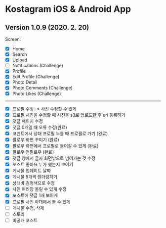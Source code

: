 # Kostagram iOS & Android App

## Version 1.0.9 (2020. 2. 20)

Screen:

- [x] Home
- [x] Search
- [x] Upload
- [ ] Notifications (Challenge)
- [x] Profile
- [x] Edit Profile (Challenge)
- [x] Photo Detail
- [x] Photo Comments (Challenge)
- [x] Photo Likes (Challenge)

---

- [x] 프로필 수정 -> 사진 수정할 수 있게
- [x] 프로필 사진을 수정할 때 사진을 s3로 업로드한 후 uri 등록하기
- [x] 댓글 페이지 수정
- [x] 댓글 0개일 때 오류 수정(완료)
- [x] 코멘트에서 상대 프로필 누를 때 프로필로 가기 (완료)
- [x] 팔로우 화면 꾸미기 (완료)
- [x] 팔로우 화면에서 프로필로 들어갈 수 있게 (완료)
- [x] 팔로우 언팔로우 (완료)
- [x] 댓글 창에서 글자 화면밖으로 넘어가는 것 수정
- [x] 포스트 좋아요 누가 했는지 보이기
- [x] 게시물 업데이트 날짜
- [x] 게시물 5개씩 렌더링하기
- [x] 상태바 검정색으로 수정
- [x] 사진 여러장 올릴 수 있게 수정
- [x] 포스트에 댓글 1개 보이게
- [x] 프로필 사진 확대해서 볼 수 있게
- [ ] 게시물 수정, 삭제
- [ ] 스토리
- [ ] 비공개 포스트
